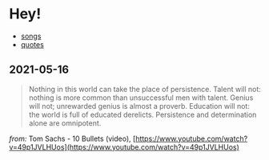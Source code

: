 # Hey!

- [songs](songs.md)
- [quotes](QUOTES.md)

## 2021-05-16

> Nothing in this world can take the place of persistence. Talent will not: nothing is more common than unsuccessful men with talent. Genius will not; unrewarded genius is almost a proverb. Education will not: the world is full of educated derelicts. Persistence and determination alone are omnipotent.

*from:* Tom Sachs - 10 Bullets (video), [https://www.youtube.com/watch?v=49p1JVLHUos](https://www.youtube.com/watch?v=49p1JVLHUos)
